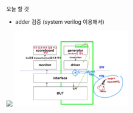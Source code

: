 오늘 할 것

- adder 검증 (system verilog 이용해서)
<img src="https://github.com/goeun-oh/systemVerilog/blob/main/4_4/Adder검증/systemVerilog_contructor.png" width=300px>  
<img src="https://github.com/goeun-oh/systemVerilog/blob/main/4_4/Adder검증/png2.jpg" width=300px>

